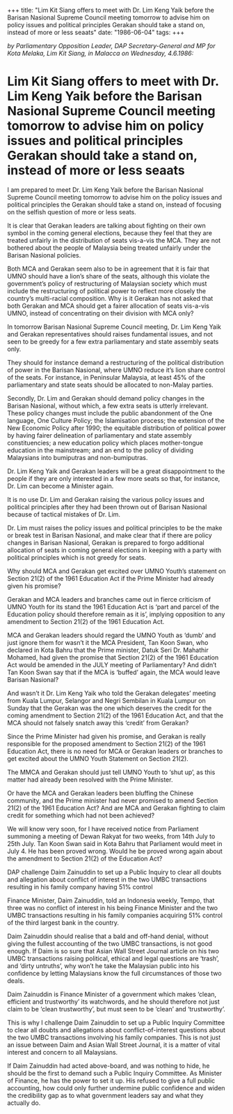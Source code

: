 +++ 
title: "Lim Kit Siang offers to meet with Dr. Lim Keng Yaik before the Barisan Nasional Supreme Council meeting tomorrow to advise him on policy issues and political principles Gerakan should take a stand on, instead of more or less seaats"
date: "1986-06-04"
tags:
+++

_by Parliamentary Opposition Leader, DAP Secretary-General and MP for Kota Melaka, Lim Kit Siang, in Malacca on Wednesday, 4.6.1986:_

# Lim Kit Siang offers to meet with Dr. Lim Keng Yaik before the Barisan Nasional Supreme Council meeting tomorrow to advise him on policy issues and political principles Gerakan should take a stand on, instead of more or less seaats

I am prepared to meet Dr. Lim Keng Yaik before the Barisan Nasional Supreme Council meeting tomorrow to advise him on the policy issues and political principles the Gerakan should take a stand on, instead of focusing on the selfish question of more or less seats.</u>

It is clear that Gerakan leaders are talking about fighting on their own symbol in the coming general elections, because they feel that they are treated unfairly in the distribution of seats vis-a-vis the MCA. They are not bothered about the people of Malaysia being treated unfairly under the Barisan Nasional policies.

Both MCA and Gerakan seem also to be in agreement that it is fair that UMNO should have a lion’s share of the seats, although this violate the government’s policy of restructuring of Malaysian society which must include the restructuring of political power to reflect more closely the country’s multi-racial composition. Why is it Gerakan has not asked that both Gerakan and MCA should get a fairer allocation of seats vis-a-vis UMNO, instead of concentrating on their division with MCA only?

In tomorrow Barisan Nasional Supreme Council meeting, Dr. Lim Keng Yaik and Gerakan representatives should raises fundamental issues, and not seen to be greedy for a few extra parliamentary and state assembly seats only.

They should for instance demand a restructuring of the political distribution of power in the Barisan Nasional, where UMNO reduce it’s lion share control of the seats. For instance, in Peninsular Malaysia, at least 45% of the parliamentary and state seats should be allocated to non-Malay parties.

Secondly, Dr. Lim and Gerakan should demand policy changes in the Barisan Nasional, without which, a few extra seats is utterly irrelevant. These policy changes must include the public abandonment of the One language, One Culture Policy; the Islamisation process; the extension of the New Economic Policy after 1990; the equitable distribution of political power by having fairer delineation of parliamentary and state assembly constituencies; a new education policy which places mother-tongue education in the mainstream; and an end to the policy of dividing Malaysians into bumiputras and non-bumiputras.

Dr. Lim Keng Yaik and Gerakan leaders will be a great disappointment to the people if they are only interested in a few more seats so that, for instance, Dr. Lim can become a Minister again.

It is no use Dr. Lim and Gerakan raising the various policy issues and political principles after they had been thrown out of Barisan Nasional because of tactical mistakes of Dr. Lim.

Dr. Lim must raises the policy issues and political principles to be the make or break test in Barisan Nasional, and make clear that if there are policy changes in Barisan Nasional, Gerakan is prepared to forgo additional allocation of seats in coming general elections in keeping with a party with political principles which is not greedy for seats.

Why should MCA and Gerakan get excited over UMNO Youth’s statement on Section 21(2) of the 1961 Education Act if the Prime Minister had already given his promise?

Gerakan and MCA leaders and branches came out in fierce criticism of UMNO Youth for its stand the 1961 Education Act is ‘part and parcel of the Education policy should therefore remain as it is’, implying opposition to any amendment to Section 21(2) of the 1961 Education Act.

MCA and Gerakan leaders should regard the UMNO Youth as ‘dumb’ and just ignore them for wasn’t it the MCA President, Tan Koon Swan, who declared in Kota Bahru that the Prime minister, Datuk Seri Dr. Mahathir Mohamed, had given the promise that Section 21(2) of the 1961 Education Act would be amended in the JULY meeting of Parliamentary? And didn’t Tan Koon Swan say that if the MCA is ‘buffed’ again, the MCA would leave Barisan Nasional?

And wasn’t it Dr. Lim Keng Yaik who told the Gerakan delegates’ meeting from Kuala Lumpur, Selangor and Negri Sembilan in Kuala Lumpur on Sunday that the Gerakan was the one which deserves the credit for the coming amendment to Section 21(2) of the 1961 Education Act, and that the MCA should not falsely snatch away this ‘credit’ from Gerakan?

Since the Prime Minister had given his promise, and Gerakan is really responsible for the proposed amendment to Section 21(2) of the 1961 Education Act, there is no need for MCA or Gerakan leaders or branches to get excited about the UMNO Youth Statement on Section 21(2).

The MMCA and Gerakan should just tell UMNO Youth to ‘shut up’, as this matter had already been resolved with the Prime Minister.

Or have the MCA and Gerakan leaders been bluffing the Chinese community, and the Prime minister had never promised to amend Section 21(2) of the 1961 Education Act? And are MCA and Gerakan fighting to claim credit for something which had not been achieved?

We will know very soon, for I have received notice from Parliament summoning a meeting of Dewan Rakyat for two weeks, from 14th July to 25th July. Tan Koon Swan said in Kota Bahru that Parliament would meet in July 4. He has been proved wrong. Would he be proved wrong again about the amendment to Section 21(2) of the Education Act?

DAP challenge Daim Zainuddin to set up a Public Inquiry to clear all doubts and allegation about conflict of interest in the two UMBC transactions resulting in his family company having 51% control  

Finance Minister, Daim Zainuddin, told an Indonesia weekly, Tempo, that three was no conflict of interest in his being Finance Minister and the two UMBC transactions resulting in his family companies acquiring 51% control of the third largest bank in the country.

Daim Zainuddin should realise that a bald and off-hand denial, without giving the fullest accounting of the two UMBC transactions, is not good enough. If Daim is so sure that Asian Wall Street Journal article on his two UMBC transactions raising political, ethical and legal questions are ‘trash’, and ‘dirty untruths’, why won’t he take the Malaysian public into his confidence by letting Malaysians know the full circumstances of those two deals.

Daim Zainuddin is Finance Minister of a government which makes ‘clean, efficient and trustworthy’ its watchwords, and he should therefore not just claim to be ‘clean trustworthy’, but must seen to be ‘clean’ and ‘trustworthy’.

This is why I challenge Daim Zainuddin to set up a Public Inquiry Committee to clear all doubts and allegations about conflict-of-interest questions about the two UMBC transactions involving his family companies. This is not just an issue between Daim and Asian Wall Street Journal, it is a matter of vital interest and concern to all Malaysians.

If Daim Zainuddin had acted above-board, and was nothing to hide, he should be the first to demand such a Public Inquiry Committee. As Minister of Finance, he has the power to set it up. His refused to give a full public accounting, how could only further undermine public confidence and widen the credibility gap as to what government leaders say and what they actually do.
 
